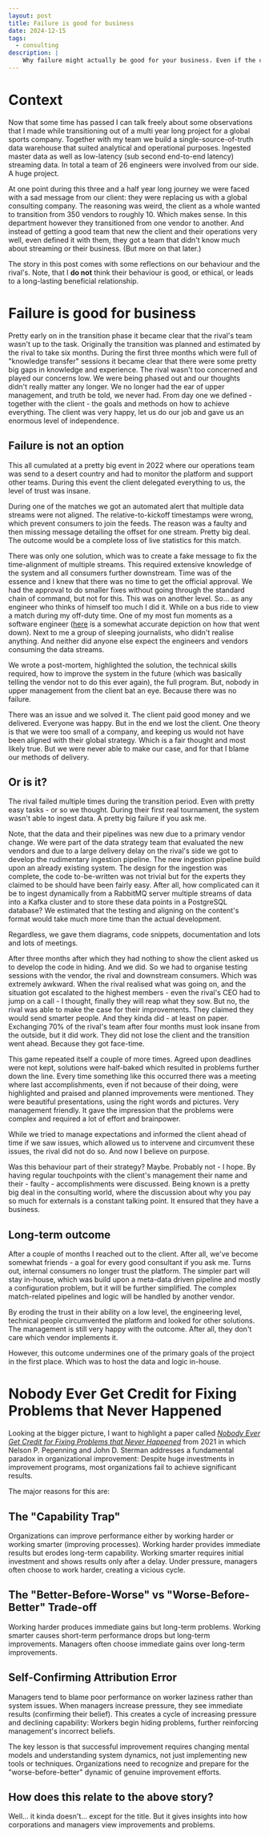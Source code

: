 ```yaml
---
layout: post
title: Failure is good for business
date: 2024-12-15
tags:
  - consulting
description: |
    Why failure might actually be good for your business. Even if the client doesn't gain anything.
---
```


# Context

Now that some time has passed I can talk freely about some observations that I made while
transitioning out of a multi year long project for a global sports company. Together with my team we
build a single-source-of-truth data warehouse that suited analytical and operational purposes.
Ingested master data as well as low-latency (sub second end-to-end latency) streaming data. In total
a team of 26 engineers were involved from our side. A huge project.

At one point during this three and a half year long journey we were faced with a sad message from
our client: they were replacing us with a global consulting company. The reasoning was weird, the
client as a whole wanted to transition from 350 vendors to roughly 10. Which makes sense. In this
department however they transitioned from one vendor to another. And instead of getting a good team
that new the client and their operations very well, even defined it with them, they got a team that
didn't know much about streaming or their business. (But more on that later.)

The story in this post comes with some reflections on our behaviour and the rival's. Note, that I
**do not** think their behaviour is good, or ethical, or leads to a long-lasting beneficial
relationship.

# Failure is good for business

Pretty early on in the transition phase it became clear that the rival's team wasn't up to the task.
Originally the transition was planned and estimated by the rival to take six months. During the first
three months which were full of "knowledge transfer" sessions it became clear that there were some
pretty big gaps in knowledge and experience. The rival wasn't too concerned and played our concerns
low. We were being phased out and our thoughts didn't really matter any longer. We no longer had the
ear of upper management, and truth be told, we never had. From day one we defined - together with
the client - the goals and methods on how to achieve everything. The client was very happy, let us
do our job and gave us an enormous level of independence.

## Failure is not an option

This all cumulated at a pretty big event in 2022 where our operations team was send to a desert
country and had to monitor the platform and support other teams. During this event the client
delegated everything to us, the level of trust was insane.

During one of the matches we got an automated alert that multiple data streams were not aligned. The
relative-to-kickoff timestamps were wrong, which prevent consumers to join the feeds. The reason was
a faulty and then missing message detailing the offset for one stream. Pretty big deal. The outcome
would be a complete loss of live statistics for this match.

There was only one solution, which was to create a fake message to fix the time-alignment of
multiple streams. This required extensive knowledge of the system and all consumers further
downstream. Time was of the essence and I knew that there was no time to get the official approval.
We had the approval to do smaller fixes without going through the standard chain of command, but not
for this. This was on another level. So... as any engineer who thinks of himself too much I did it.
While on a bus ride to view a match during my off-duty time. One of my most fun moments as a
software engineer ([here](https://www.youtube.com/watch?v=fQGbXmkSArs) is a somewhat accurate
depiction on how that went down). Next to me a group of sleeping journalists, who didn't realise
anything. And neither did anyone else expect the engineers and vendors consuming the data streams.

We wrote a post-mortem, highlighted the solution, the technical skills required, how to improve the
system in the future (which was basically telling the vendor not to do this ever again), the full
program. But, nobody in upper management from the client bat an eye. Because there was no failure.

There was an issue and we solved it. The client paid good money and we delivered. Everyone was
happy. But in the end we lost the client. One theory is that we were too small of a company, and
keeping us would not have been aligned with their global strategy. Which is a fair thought and most
likely true. But we were never able to make our case, and for that I blame our methods of delivery.

## Or is it?

The rival failed multiple times during the transition period. Even with pretty easy tasks - or so we
thought. During their first real tournament, the system wasn't able to ingest data. A pretty big
failure if you ask me.

Note, that the data and their pipelines was new due to a primary vendor change. We were part of the
data strategy team that evaluated the new vendors and due to a large delivery delay on the rival's
side we got to develop the rudimentary ingestion pipeline. The new ingestion pipeline build upon an
already existing system. The design for the ingestion was complete, the code to-be-written was not
trivial but for the experts they claimed to be should have been fairly easy. After all, how
complicated can it be to ingest dynamically from a RabbitMQ server multiple streams of data into a
Kafka cluster and to store these data points in a PostgreSQL database? We estimated that the testing
and aligning on the content's format would take much more time than the actual development.

Regardless, we gave them diagrams, code snippets, documentation and lots and lots of meetings.

After three months after which they had nothing to show the client asked us to develop the code in
hiding. And we did. So we had to organise testing sessions with the vendor, the rival and
downstream consumers. Which was extremely awkward. When the rival realised what was going on, and
the situation got escalated to the highest members - even the rival's CEO had to jump on a call - I
thought, finally they will reap what they sow. But no, the rival was able to make the case for their
improvements. They claimed they would send smarter people. And they kinda did - at least on paper.
Exchanging 70% of the rival's team after four months must look insane from the outside, but it did
work. They did not lose the client and the transition went ahead. Because they got face-time.

This game repeated itself a couple of more times. Agreed upon deadlines were not kept, solutions
were half-baked which resulted in problems further down the line. Every time something like this
occurred there was a meeting where last accomplishments, even if not because of their doing, were
highlighted and praised and planned improvements were mentioned. They were beautiful presentations,
using the right words and pictures. Very management friendly. It gave the impression that the
problems were complex and required a lot of effort and brainpower.

While we tried to manage expectations and informed the client ahead of time if we saw issues, which
allowed us to intervene and circumvent these issues, the rival did not do so. And now I believe on
purpose.

Was this behaviour part of their strategy? Maybe. Probably not - I hope. By having regular
touchpoints with the client's management their name and their - faulty - accomplishments were
discussed. Being known is a pretty big deal in the consulting world, where the discussion about why
you pay so much for externals is a constant talking point. It ensured that they have a business.

## Long-term outcome

After a couple of months I reached out to the client. After all, we've become somewhat friends - a
goal for every good consultant if you ask me. Turns out, internal consumers no longer trust the
platform. The simpler part will stay in-house, which was build upon a meta-data driven pipeline and
mostly a configuration problem, but it will be further simplified. The complex match-related
pipelines and logic will be handled by another vendor.

By eroding the trust in their ability on a low level, the engineering level, technical people
circumvented the platform and looked for other solutions. The management is still very happy with
the outcome. After all, they don't care which vendor implements it.

However, this outcome undermines one of the primary goals of the project in the first place. Which
was to host the data and logic in-house.

# Nobody Ever Get Credit for Fixing Problems that Never Happened

Looking at the bigger picture, I want to highlight a paper called [*Nobody Ever Get Credit for
Fixing Problems that Never
Happened*](http://web.mit.edu/nelsonr/www/Repenning%3DSterman_CMR_su01_.pdf) from 2021 in which
Nelson P. Pepenning and John D. Sterman addresses a fundamental paradox in organizational
improvement: Despite huge investments in improvement programs, most organizations fail to achieve
significant results.

The major reasons for this are:

## The "Capability Trap"

Organizations can improve performance either by working harder or working smarter (improving
processes). Working harder provides immediate results but erodes long-term capability. Working
smarter requires initial investment and shows results only after a delay. Under pressure,
managers often choose to work harder, creating a vicious cycle.

## The "Better-Before-Worse" vs "Worse-Before-Better" Trade-off

Working harder produces immediate gains but long-term problems. Working smarter causes short-term
performance drops but long-term improvements.  Managers often choose immediate gains over long-term
improvements.

## Self-Confirming Attribution Error

Managers tend to blame poor performance on worker laziness rather than system issues.
When managers increase pressure, they see immediate results (confirming their belief).
This creates a cycle of increasing pressure and declining capability: Workers begin hiding problems,
further reinforcing management's incorrect beliefs.

The key lesson is that successful improvement requires changing mental models and understanding
system dynamics, not just implementing new tools or techniques. Organizations need to recognize and
prepare for the "worse-before-better" dynamic of genuine improvement efforts.

## How does this relate to the above story?

Well... it kinda doesn't... except for the title. But it gives insights into how corporations and
managers view improvements and problems.


